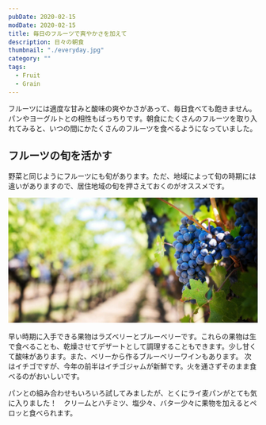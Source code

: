```yaml
---
pubDate: 2020-02-15
modDate: 2020-02-15
title: 毎日のフルーツで爽やかさを加えて
description: 日々の朝食
thumbnail: "./everyday.jpg"
category: ""
tags:
  - Fruit
  - Grain
---
```


フルーツには適度な甘みと酸味の爽やかさがあって、毎日食べても飽きません。パンやヨーグルトとの相性もばっちりです。朝食にたくさんのフルーツを取り入れてみると、いつの間にかたくさんのフルーツを食べるようになっていました。

## フルーツの旬を活かす

野菜と同じようにフルーツにも旬があります。ただ、地域によって旬の時期には違いがありますので、居住地域の旬を押さえておくのがオススメです。

![旬のぶどう](./season.jpg)

早い時期に入手できる果物はラズベリーとブルーベリーです。これらの果物は生で食べることも、乾燥させてデザートとして調理することもできます。少し甘くて酸味があります。また、ベリーから作るブルーベリーワインもあります。
次はイチゴですが、今年の前半はイチゴジャムが新鮮です。火を通さずそのまま食べるのがおいしいです。

パンとの組み合わせもいろいろ試してみましたが、とくにライ麦パンがとても気に入りました！　クリームとハチミツ、塩少々、バター少々に果物を加えるとペロッと食べられます。
